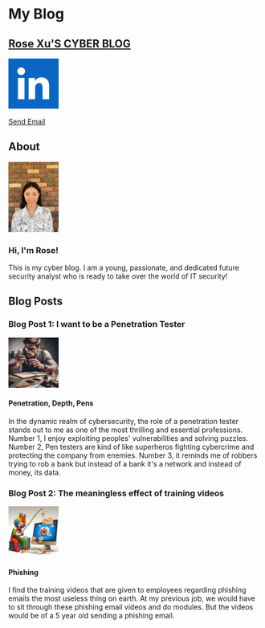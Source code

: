 # My Blog

## [Rose Xu'S CYBER BLOG](https://www.linkedin.com/)
<img src="./images/LINKEDINIMAGE.png" href="https://www.linkedin.com" width="100"/>

[Send Email](mailto:rose19996162@hotmail.com)

## About
<img src="./images/IMG_9585.jpg" width="100"/>

### Hi, I'm Rose!
This is my cyber blog. I am a young, passionate, and dedicated future security analyst who is ready to take over the world of IT security!

## Blog Posts

### Blog Post 1: I want to be a Penetration Tester
<img src="./images/TheRealistPenTester.webp" width="100"/>

#### Penetration, Depth, Pens
In the dynamic realm of cybersecurity, the role of a penetration tester stands out to me as one of the most thrilling and essential professions. Number 1, I enjoy exploiting peoples' vulnerabilities and solving puzzles. Number 2, Pen testers are kind of like superheros fighting cybercrime and protecting the company from enemies. Number 3, it reminds me of robbers trying to rob a bank but instead of a bank it's a network and instead of money, its data.

### Blog Post 2: The meaningless effect of training videos
<img src="./images/Designer.png" width="100"/>

#### Phishing
I find the training videos that are given to employees regarding phishing emails the most useless thing on earth. At my previous job, we would have to sit through these phishing email videos and do modules. But the videos would be of a 5 year old sending a phishing email.
